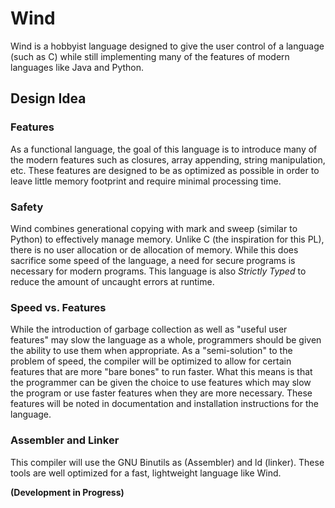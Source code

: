 # Wind

Wind is a hobbyist language designed to give the user control of a language (such as C) while still implementing many of the features of modern languages like Java and Python.

## Design Idea

### Features
As a functional language, the goal of this language is to introduce many of the modern features such as closures, array appending, string manipulation, etc. These features are designed to be as optimized as possible in order to leave little memory footprint and require minimal processing time.

### Safety
Wind combines generational copying  with mark and sweep (similar to Python) to effectively manage memory. Unlike C (the inspiration for this PL), there is no user allocation or de allocation of memory. While this does sacrifice some speed of the language, a need for secure programs is necessary for modern programs. This language is also *Strictly Typed* to reduce the amount of uncaught errors at runtime. 

### Speed vs. Features
While the introduction of garbage collection as well as "useful user features" may slow the language as a whole, programmers should be given the ability to use them when appropriate. As a "semi-solution" to the problem of speed, the compiler will be optimized to allow for certain features that are more "bare bones" to run faster. What this means is that the programmer can be given the choice to use features which may slow the program or use faster features when they are more necessary. These features will be noted in documentation and installation instructions for the language. 

### Assembler and Linker
This compiler will use the GNU Binutils as (Assembler) and ld (linker). These tools are well optimized for a fast, lightweight language like Wind. 

**(Development in Progress)**




  


